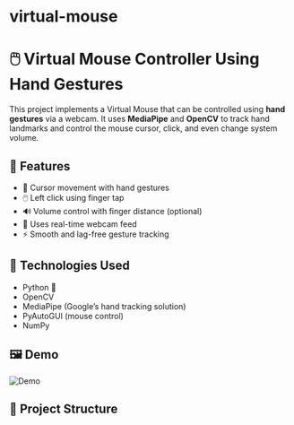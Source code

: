 # virtual-mouse
# 🖱️ Virtual Mouse Controller Using Hand Gestures

This project implements a Virtual Mouse that can be controlled using **hand gestures** via a webcam. It uses **MediaPipe** and **OpenCV** to track hand landmarks and control the mouse cursor, click, and even change system volume.

## 📌 Features

- 🎯 Cursor movement with hand gestures
- 🖱️ Left click using finger tap
- 🔊 Volume control with finger distance (optional)
- 🧠 Uses real-time webcam feed
- ⚡ Smooth and lag-free gesture tracking

## 🔧 Technologies Used

- Python 🐍
- OpenCV
- MediaPipe (Google’s hand tracking solution)
- PyAutoGUI (mouse control)
- NumPy

## 🖼️ Demo

![Demo](demo.gif) <!-- Add your screen recording or image demo here -->

## 📂 Project Structure


